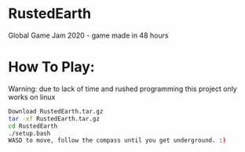 # RustedEarth
Global Game Jam 2020 - game made in 48 hours


# How To Play: 
Warning: due to lack of time and rushed programming this project only works on linux
```bash
Download RustedEarth.tar.gz
tar -xf RustedEarth.tar.gz
cd RustedEarth
./setup.bash
WASD to move, follow the compass until you get underground. :)
```
